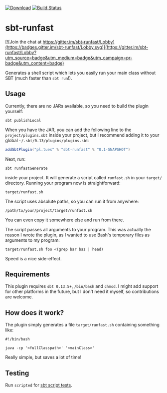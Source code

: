 [![Download](https://api.bintray.com/packages/tues/sbt-plugins/sbt-runfast/images/download.svg)](https://bintray.com/tues/sbt-plugins/sbt-runfast/_latestVersion)
[![Build Status](https://travis-ci.org/tues/sbt-runfast.svg?branch=master)](https://travis-ci.org/tues/sbt-runfast)

# sbt-runfast

[![Join the chat at https://gitter.im/sbt-runfast/Lobby](https://badges.gitter.im/sbt-runfast/Lobby.svg)](https://gitter.im/sbt-runfast/Lobby?utm_source=badge&utm_medium=badge&utm_campaign=pr-badge&utm_content=badge)

Generates a shell script which lets you easily run your main class without SBT (much faster than `sbt run`!).

## Usage

Currently, there are no JARs available, so you need to build the plugin yourself:

``` Shell
sbt publishLocal
```

When you have the JAR, you can add the following line to the `project/plugins.sbt` inside your project, but I recommend adding it to your global `~/.sbt/0.13/plugins/plugins.sbt`:

``` Scala
addSbtPlugin("pl.tues" % "sbt-runfast" % "0.1-SNAPSHOT")
```

Next, run:

``` Shell
sbt runfastGenerate
```

inside your project. It will generate a script called `runfast.sh` in your `target/` directory. Running your program now is straightforward:

``` Shell
target/runfast.sh
```

The script uses absolute paths, so you can run it from anywhere:

``` Shell
/path/to/your/project/target/runfast.sh
```

You can even copy it somewhere else and run from there.

The script passes all arguments to your program. This was actually the reason I wrote the plugin, as I wanted to use Bash's temporary files as arguments to my program:

``` Shell
target/runfast.sh foo <(grep bar baz | head)
```

Speed is a nice side-effect.

## Requirements

This plugin requires `sbt 0.13.5+`, `/bin/bash` and `chmod`. I might add support for other platforms in the future, but I don't need it myself, so contributions are welcome.

## How does it work?

The plugin simply generates a file `target/runfast.sh` containing something like:

``` Shell
#!/bin/bash

java -cp '<fullClasspath>' '<mainClass>'
```

Really simple, but saves a lot of time!

## Testing

Run `scripted` for [sbt script tests](http://www.scala-sbt.org/0.13/docs/Testing-sbt-plugins.html).

